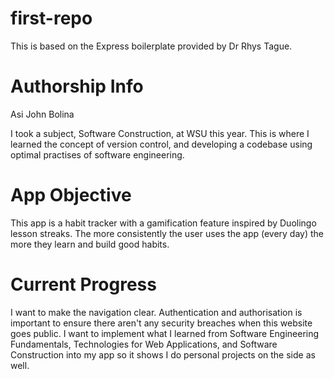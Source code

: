 # first-repo
This is based on the Express boilerplate provided by Dr Rhys Tague.

# Authorship Info
Asi John Bolina

I took a subject, Software Construction, at WSU this year. This is where I learned the concept of version control, and developing a codebase using optimal practises of software engineering.

# App Objective
This app is a habit tracker with a gamification feature inspired by Duolingo lesson streaks. The more consistently the user uses the app (every day) the more they learn and build good habits.

# Current Progress
I want to make the navigation clear. 
Authentication and authorisation is important to ensure there aren't any security breaches when this website goes public. I want to implement what I learned from Software Engineering Fundamentals, Technologies for Web Applications, and Software Construction into my app so it shows I do personal projects on the side as well.